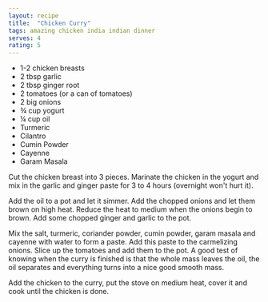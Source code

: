 ```yaml
---
layout: recipe
title:  "Chicken Curry"
tags: amazing chicken india indian dinner
serves: 4
rating: 5
---
```

* 1-2 chicken breasts
* 2 tbsp garlic
* 2 tbsp ginger root
* 2 tomatoes (or a can of tomatoes)
* 2 big onions
* ¾ cup yogurt
* ¼ cup oil
* Turmeric
* Cilantro
* Cumin Powder
* Cayenne
* Garam Masala

Cut the chicken breast into 3 pieces. Marinate the chicken in the yogurt and mix in the garlic and ginger paste for 3 to 4 hours (overnight won't hurt it).

Add the oil to a pot and let it simmer. Add the chopped onions and let them brown on high heat. Reduce the heat to medium when the onions begin to brown. Add some chopped ginger and garlic to the pot.

Mix the salt, turmeric, coriander powder, cumin powder, garam masala and cayenne with water to form a paste. Add this paste to the carmelizing onions. Slice up the tomatoes and add them to the pot. A good test of knowing when the curry is finished is that the whole mass leaves the oil, the oil separates and everything turns into a nice good smooth mass.

Add the chicken to the curry, put the stove on medium heat, cover it and cook until the chicken is done.
